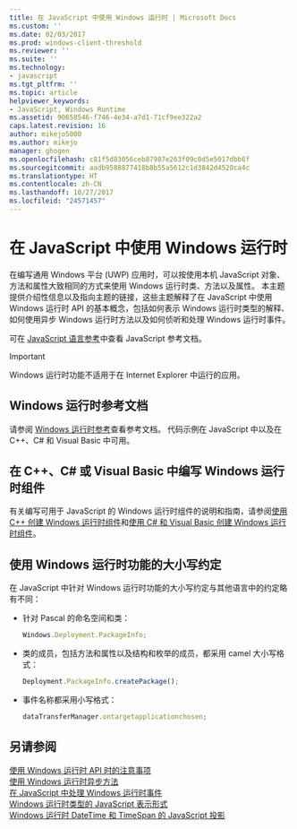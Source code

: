```yaml
---
title: 在 JavaScript 中使用 Windows 运行时 | Microsoft Docs
ms.custom: ''
ms.date: 02/03/2017
ms.prod: windows-client-threshold
ms.reviewer: ''
ms.suite: ''
ms.technology:
- javascript
ms.tgt_pltfrm: ''
ms.topic: article
helpviewer_keywords:
- JavaScript, Windows Runtime
ms.assetid: 90658546-f746-4e34-a7d1-71cf9ee322a2
caps.latest.revision: 16
author: mikejo5000
ms.author: mikejo
manager: ghogen
ms.openlocfilehash: c81f5d83056ceb87987e263f09c0d5e5017dbb6f
ms.sourcegitcommit: aadb9588877418b8b55a5612c1d3842d4520ca4c
ms.translationtype: HT
ms.contentlocale: zh-CN
ms.lasthandoff: 10/27/2017
ms.locfileid: "24571457"
---
```

# <a name="using-the-windows-runtime-in-javascript"></a>在 JavaScript 中使用 Windows 运行时
在编写通用 Windows 平台 (UWP) 应用时，可以按使用本机 JavaScript 对象、方法和属性大致相同的方式来使用 Windows 运行时类、方法以及属性。 本主题提供介绍性信息以及指向主题的链接，这些主题解释了在 JavaScript 中使用 Windows 运行时 API 的基本概念，包括如何表示 Windows 运行时类型的解释、如何使用异步 Windows 运行时方法以及如何侦听和处理 Windows 运行时事件。  
  
 可在 [JavaScript 语言参考](../javascript/javascript-language-reference.md)中查看 JavaScript 参考文档。  
  
> [!IMPORTANT]
>  Windows 运行时功能不适用于在 Internet Explorer 中运行的应用。  
  
## <a name="windows-runtime-reference-documentation"></a>Windows 运行时参考文档  
 请参阅 [Windows 运行时参考](https://msdn.microsoft.com/en-us/library/windows/apps/br211377.aspx)查看参考文档。 代码示例在 JavaScript 中以及在 C++、C# 和 Visual Basic 中可用。  
  
## <a name="writing-windows-runtime-components-in-c-c-or-visual-basic"></a>在 C++、C# 或 Visual Basic 中编写 Windows 运行时组件  
 有关编写可用于 JavaScript 的 Windows 运行时组件的说明和指南，请参阅[使用 C++ 创建 Windows 运行时组件](/windows/uwp/winrt-components/creating-windows-runtime-components-in-cpp)和[使用 C# 和 Visual Basic 创建 Windows 运行时组件](/windows/uwp/winrt-components/creating-windows-runtime-components-in-csharp-and-visual-basic)。  
  
## <a name="casing-conventions-with-windows-runtime-features"></a>使用 Windows 运行时功能的大小写约定  
 在 JavaScript 中针对 Windows 运行时功能的大小写约定与其他语言中的约定略有不同：  
  
-   针对 Pascal 的命名空间和类：  
  
    ```JavaScript  
    Windows.Deployment.PackageInfo;  
    ```  
  
-   类的成员，包括方法和属性以及结构和枚举的成员，都采用 camel 大小写格式：  
  
    ```JavaScript  
    Deployment.PackageInfo.createPackage();  
    ```  
  
-   事件名称都采用小写格式：  
  
    ```JavaScript  
    dataTransferManager.ontargetapplicationchosen;  
    ```  
  
## <a name="see-also"></a>另请参阅  
 [使用 Windows 运行时 API 时的注意事项](../jswinrt/considerations-when-using-the-windows-runtime-api.md)   
 [使用 Windows 运行时异步方法](../jswinrt/using-windows-runtime-asynchronous-methods.md)   
 [在 JavaScript 中处理 Windows 运行时事件](../jswinrt/handling-windows-runtime-events-in-javascript.md)   
 [Windows 运行时类型的 JavaScript 表示形式](../jswinrt/javascript-representation-of-windows-runtime-types.md)   
 [Windows 运行时 DateTime 和 TimeSpan 的 JavaScript 投影](../jswinrt/windows-runtime-datetime-and-timespan-representations.md)